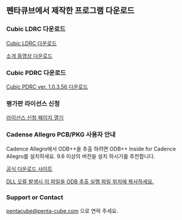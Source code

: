 ## 펜타큐브에서 제작한 프로그램 다운로드

### Cubic LDRC 다운로드

[Cubic LDRC 다운로드](https://github.com/penta-cube/ProgramDownload/blob/master/Download/CubicLDRC/Pentacube_CubicLDRC_1.0.00.0023.zip?raw=true)

[소개 동영상 다운로드](https://github.com/penta-cube/ProgramDownload/blob/master/Download/CubicLDRC/CubicLDRC.mp4?raw=true)


### Cubic PDRC 다운로드

[Cubic PDRC ver. 1.0.3.56 다운로드](https://github.com/penta-cube/ProgramDownload/blob/master/Download/CubicPDRC/Pentacube_CubicViewer_1.0.03.0056.zip?raw=true)

### 평가판 라이선스 신청

[라이선스 신청 페이지 열기](https://pentacube.atlassian.net/servicedesk/customer/portal/3)

### Cadense Allegro PCB/PKG 사용자 안내
Cadence Allegro에서 ODB++을 추출 하려면 ODB++ Inside for Cadence Allegro를 설치하세요. 9.6 이상의 버전을 설치 하시기를 추천합니다.

[공식 다운로드 사이트](http://www.odb-sa.com/downloads/)

[DLL 오류 발생시 이 파일을 ODB 추출 실행 파일 위치에 복사하세요.](https://github.com/penta-cube/ProgramDownload/blob/master/Download/Cadence2ODBExtractor/ODBInsideCadenceErrorFixDll.zip?raw=true)

### Support or Contact

pentacube@penta-cube.com 으로 연락 주세요.
